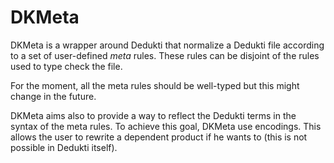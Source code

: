 # DKMeta

DKMeta is a wrapper around Dedukti that normalize a Dedukti file according to a set of user-defined *meta* rules. These rules can be disjoint of the rules used to type check the file.

For the moment, all the meta rules should be well-typed but this might change in the future.

DKMeta aims also to provide a way to reflect the Dedukti terms in the syntax of the meta rules. To achieve this goal, DKMeta use encodings. This allows the user to rewrite a dependent product if he wants to (this is not possible in Dedukti itself).
